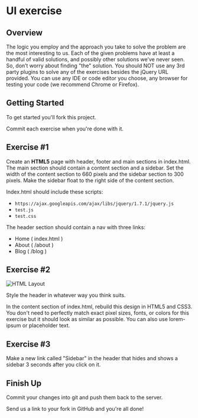 UI exercise
==============================

Overview
--------

The logic you employ and the approach you take to solve the problem are the most interesting to us. Each of the given problems have at least a handful of valid solutions, and possibly other solutions weʼve never seen. So, donʼt worry about finding "the" solution. You should NOT use any 3rd party plugins to solve any of the exercises besides the jQuery URL provided. You can use any IDE or code editor you choose, any browser for testing your code (we recommend Chrome or Firefox).

Getting Started
---------------
To get started you'll fork this project.

Commit each exercise when you're done with it.

Exercise #1
-----------
Create an **HTML5** page with header, footer and main sections in index.html. The main section should contain a content section and a sidebar. Set the width of the content section to 660 pixels and the sidebar section to 300 pixels. Make the sidebar float to the right side of the content section.

Index.html should include these scripts:

- `https://ajax.googleapis.com/ajax/libs/jquery/1.7.1/jquery.js`
- `test.js`
- `test.css`

The header section should contain a nav with three links:

- Home ( index.html )
- About ( /about )
- Blog ( /blog )
    
Exercise #2
-----------
![HTML Layout](http://i.imgur.com/Q9dHL3d.png "HTML Layout")

Style the header in whatever way you think suits.

In the content section of index.html, rebuild this design in HTML5 and CSS3. You don't need to perfectly match exact pixel sizes, fonts, or colors for this exercise but it should look as similar as possible. You can also use lorem-ipsum or placeholder text.

Exercise #3
-----------
Make a new link called "Sidebar" in the header that hides and shows a sidebar 3 seconds after you click on it. 

Finish Up
---------
Commit your changes into git and push them back to the server.

Send us a link to your fork in GitHub and you're all done!